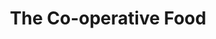 ---
title: "The Co-operative Food"
url: /bristol/the-co-operative-food-filton-road/
shop: Supermarkt
---